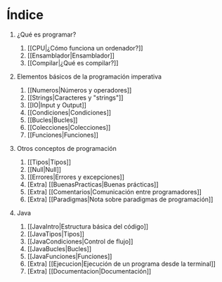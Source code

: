 # Índice

1) ¿Qué es programar?
	1) [[CPU|¿Cómo funciona un ordenador?]]
	2) [[Ensamblador|Ensamblador]]
	3) [[Compilar|¿Qué es compilar?]]
	
2) Elementos básicos de la programación imperativa
	1) [[Numeros|Números y operadores]]
	2) [[Strings|Caracteres y "strings"]]
	3) [[IO|Input y Output]]
	4) [[Condiciones|Condiciones]]
	5) [[Bucles|Bucles]]
	6) [[Colecciones|Colecciones]]
	7) [[Funciones|Funciones]]

3) Otros conceptos de programación
	1) [[Tipos|Tipos]]
	2) [[Null|Null]]
	3) [[Errores|Errores y excepciones]]
	4) \[Extra\] [[BuenasPracticas|Buenas prácticas]]
	5) \[Extra\] [[Comentarios|Comunicación entre programadores]]
	6) \[Extra\] [[Paradigmas|Nota sobre paradigmas de programación]]

4) Java
	1) [[JavaIntro|Estructura básica del código]]
	2) [[JavaTipos|Tipos]]
	3) [[JavaCondiciones|Control de flujo]]
	4) [[JavaBucles|Bucles]]
	5) [[JavaFunciones|Funciones]]
	6) \[Extra\] [[Ejecucion|Ejecución de un programa desde la terminal]]
	7) \[Extra\] [[Documentacion|Documentación]]
